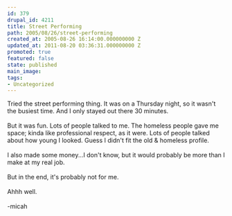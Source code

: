 ```yaml
---
id: 379
drupal_id: 4211
title: Street Performing
path: 2005/08/26/street-performing
created_at: 2005-08-26 16:14:00.000000000 Z
updated_at: 2011-08-20 03:36:31.000000000 Z
promoted: true
featured: false
state: published
main_image: 
tags:
- Uncategorized
---
```

Tried the street performing thing. It was on a Thursday night, so it wasn't the busiest time. And I only stayed out there 30 minutes.<br /><br />But it was fun. Lots of people talked to me. The homeless people gave me space; kinda like professional respect, as it were. Lots of people talked about how young I looked. Guess I didn't fit the old &amp; homeless profile.<br /><br />I also made some money...I don't know, but it would probably be more than I make at my real job.<br /><br />But in the end, it's probably not for me.<br /><br />Ahhh well.<br /><br />-micah
